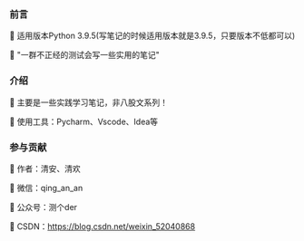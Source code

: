 ### 前言
  🌟 适用版本Python 3.9.5(写笔记的时候适用版本就是3.9.5，只要版本不低都可以)
  
  🌟 "一群不正经的测试会写一些实用的笔记"
  
### 介绍
  🌟 主要是一些实践学习笔记，非八股文系列！
  
  🌟 使用工具：Pycharm、Vscode、Idea等

### 参与贡献
  🌹 作者：清安、清欢
  
  🌹 微信：qing_an_an
  
  🌹 公众号：测个der
  
  🌹 CSDN：https://blog.csdn.net/weixin_52040868

